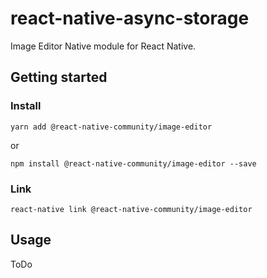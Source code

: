 # react-native-async-storage

Image Editor Native module for React Native.

## Getting started


### Install 

`yarn add @react-native-community/image-editor`

or

`npm install @react-native-community/image-editor --save`


### Link

`react-native link @react-native-community/image-editor`

## Usage

ToDo

